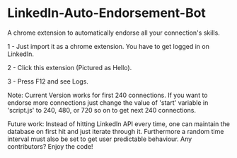 # LinkedIn-Auto-Endorsement-Bot
A chrome extension to automatically endorse all your connection's skills.

1 - Just import it as a chrome extension. You have to get logged in on LinkedIn.

2 - Click this extension (Pictured as Hello).

3 - Press F12 and see Logs.

Note: Current Version works for first 240 connections. If you want to endorse more connections just change the value of 'start' variable in 'script.js' to 240, 480, or 720 so on to get next 240 connections. 

Future work: Instead of hitting LinkedIn API every time, one can maintain the database on first hit and just iterate through it. Furthermore a random time interval must also be set to get user predictable behaviour. Any contributors? Enjoy the code!
